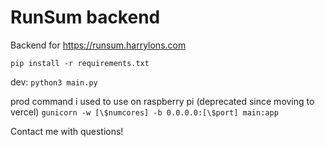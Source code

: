 # RunSum backend

Backend for https://runsum.harrylons.com

```pip install -r requirements.txt```

dev:
```python3 main.py```

prod command i used to use on raspberry pi (deprecated since moving to vercel)
```gunicorn -w [\$numcores] -b 0.0.0.0:[\$port] main:app```

Contact me with questions!
